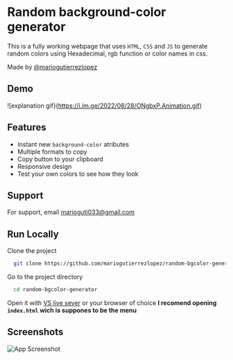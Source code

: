 
# Random background-color generator
This is a fully working webpage that uses `HTML`, `CSS` and `JS` to generate 
random colors using Hexadecimal, rgb function or color names in css.

Made by [@mariogutierrezlopez](https://www.github.com/mariogutierrezlopez)
## Demo

![explanation gif}(https://i.im.ge/2022/08/28/ONgbxP.Animation.gif)


## Features

- Instant new `background-color` atributes
- Multiple formats to copy
- Copy button to your clipboard
- Responsive design
- Test your own colors to see how they look


## Support

For support, email marioguti033@gmail.com


## Run Locally

Clone the project

```bash
  git clone https://github.com/mariogutierrezlopez/random-bgcolor-generator.git
```

Go to the project directory

```bash
  cd random-bgcolor-generator
```
Open it with [VS live sever](https://marketplace.visualstudio.com/items?itemName=ritwickdey.LiveServer) or your browser of choice
**I recomend opening `index.html` wich is suppones to be the menu**
## Screenshots

![App Screenshot](https://via.placeholder.com/468x300?text=App+Screenshot+Here)


